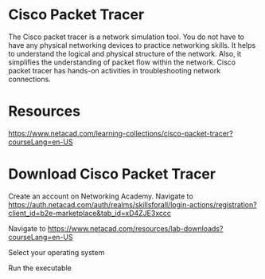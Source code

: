 # Cisco Packet Tracer

The Cisco packet tracer is a network simulation tool. You do not have to have any physical networking devices to practice networking skills. It helps to understand the logical and 
physical structure of the network. Also, it simplifies the understanding of packet flow within the network. Cisco packet tracer has hands-on activities in troubleshooting network 
connections. 


# Resources

https://www.netacad.com/learning-collections/cisco-packet-tracer?courseLang=en-US

# Download Cisco Packet Tracer

Create an account on Networking Academy. Navigate to https://auth.netacad.com/auth/realms/skillsforall/login-actions/registration?client_id=b2e-marketplace&tab_id=xD4ZJE3xccc  

Navigate to https://www.netacad.com/resources/lab-downloads?courseLang=en-US 

Select your operating system 

Run the executable


